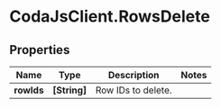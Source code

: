 # CodaJsClient.RowsDelete

## Properties
Name | Type | Description | Notes
------------ | ------------- | ------------- | -------------
**rowIds** | **[String]** | Row IDs to delete.  | 
